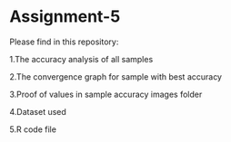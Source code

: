 # Assignment-5

Please find in this repository:


1.The accuracy analysis of all samples


2.The convergence graph for sample with best accuracy


3.Proof of values in sample accuracy images folder


4.Dataset used


5.R code file


